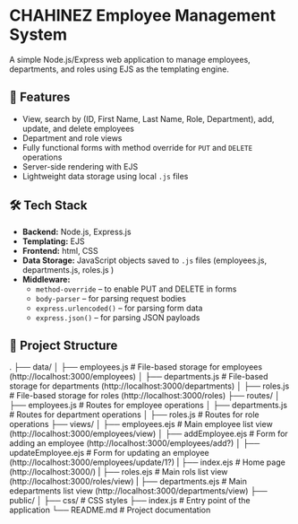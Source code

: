 # CHAHINEZ Employee Management System

A simple Node.js/Express web application to manage employees, departments, and roles using EJS as the templating engine.

## 🌟 Features

- View, search by (ID, First Name, Last Name, Role, Department), add, update, and delete employees
- Department and role views
- Fully functional forms with method override for `PUT` and `DELETE` operations
- Server-side rendering with EJS
- Lightweight data storage using local `.js` files

## 🛠️ Tech Stack

- **Backend:** Node.js, Express.js
- **Templating:** EJS
- **Frontend:** html, CSS
- **Data Storage:** JavaScript objects saved to `.js` files (employees.js, departments.js, roles.js )
- **Middleware:**
  - `method-override` – to enable PUT and DELETE in forms
  - `body-parser` – for parsing request bodies
  - `express.urlencoded()` – for parsing form data
  - `express.json()` – for parsing JSON payloads

## 📂 Project Structure
.
├── data/
│   ├── employees.js       # File-based storage for employees (http://localhost:3000/employees)
│   ├── departments.js     # File-based storage for departments (http://localhost:3000/departments)
│   ├── roles.js           # File-based storage for roles (http://localhost:3000/roles)
├── routes/
│   ├── employees.js       # Routes for employee operations
│   ├── departments.js     # Routes for department operations
│   ├── roles.js           # Routes for role operations
├── views/
│   ├── employees.ejs      # Main employee list view (http://localhost:3000/employees/view)
│   ├── addEmployee.ejs    # Form for adding an employee (http://localhost:3000/employees/add?)
│   ├── updateEmployee.ejs # Form for updating an employee (http://localhost:3000/employees/update/1?)
|   ├── index.ejs          # Home page (http://localhost:3000/)
|   ├── roles.ejs          # Main rols list view (http://localhost:3000/roles/view)
|   ├── departments.ejs    # Main edepartments list view (http://localhost:3000/departments/view)
├── public/
│   ├── css/               # CSS styles
├── index.js               # Entry point of the application
└── README.md              # Project documentation